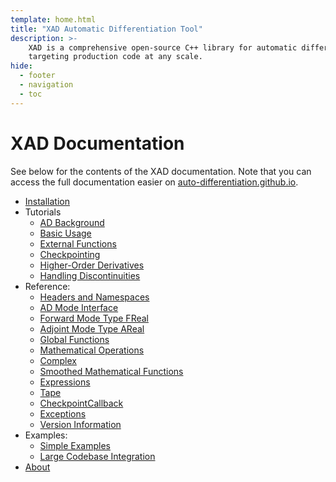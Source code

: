 ```yaml
---
template: home.html
title: "XAD Automatic Differentiation Tool"
description: >-
    XAD is a comprehensive open-source C++ library for automatic differentiation by Xcelerit,
    targeting production code at any scale.
hide:
  - footer
  - navigation
  - toc
---
```


# XAD Documentation

See below for the contents of the XAD documentation.
Note that you can access the full documentation easier on [auto-differentiation.github.io](https://auto-differentiation.github.io).

*   [Installation](getting_started.md)
*   Tutorials
    *   [AD Background](tutorials/aad.md)
    *   [Basic Usage](tutorials/basic.md)
    *   [External Functions](tutorials/external_functions.md)
    *   [Checkpointing](tutorials/checkpointing.md)
    *   [Higher-Order Derivatives](tutorials/higher_order.md)
    *   [Handling Discontinuities](tutorials/smoothed_math.md)
*   Reference:
    *   [Headers and Namespaces](ref/headers.md)
    *   [AD Mode Interface](ref/interface.md)
    *   [Forward Mode Type FReal](ref/freal.md)
    *   [Adjoint Mode Type AReal](ref/areal.md)
    *   [Global Functions](ref/global.md)
    *   [Mathematical Operations](ref/math.md)
    *   [Complex](ref/complex.md)
    *   [Smoothed Mathematical Functions](ref/smooth-math.md)
    *   [Expressions](ref/expressions.md)
    *   [Tape](ref/tape.md)
    *   [CheckpointCallback](ref/chkpt_cb.md)
    *   [Exceptions](ref/exceptions.md)
    *   [Version Information](ref/version.md)
*   Examples:
    *   [Simple Examples](examples/simple_examples.md)
    *   [Large Codebase Integration](examples/quantlib.md)
*   [About](about.md)
